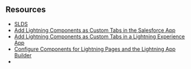 ## Resources
* [SLDS](https://www.lightningdesignsystem.com/)
* [Add Lightning Components as Custom Tabs in the Salesforce App](https://developer.salesforce.com/docs/atlas.en-us.218.0.lightning.meta/lightning/aura_add_cmp_salesforce1.htm)
* [Add Lightning Components as Custom Tabs in a Lightning Experience App](https://developer.salesforce.com/docs/atlas.en-us.218.0.lightning.meta/lightning/aura_add_cmp_lex.htm)
* [Configure Components for Lightning Pages and the Lightning App Builder](https://developer.salesforce.com/docs/atlas.en-us.218.0.lightning.meta/lightning/components_config_for_app_builder.htm)
* 